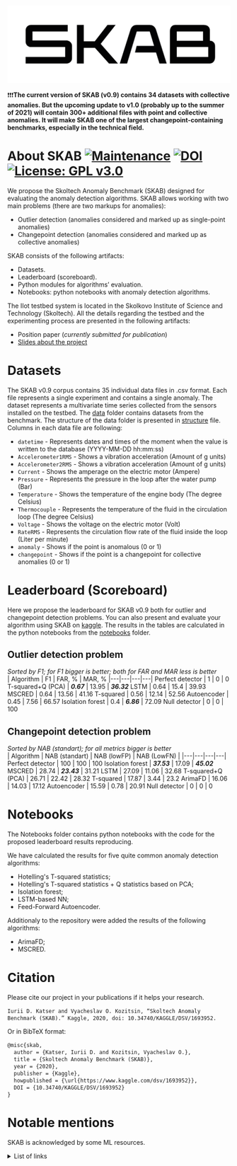 ![skab](skab.png)

❗️❗️❗️**The current version of SKAB (v0.9) contains 34 datasets with collective anomalies. But the upcoming update to v1.0 (probably up to the summer of 2021) will contain 300+ additional files with point and collective anomalies. It will make SKAB one of the largest changepoint-containing benchmarks, especially in the technical field.**

# About SKAB [![Maintenance](https://img.shields.io/badge/Maintained%3F-yes-green.svg)](https://github.com/waico/SKAB/graphs/commit-activity) [![DOI](https://img.shields.io/badge/DOI-10.34740/kaggle/dsv/1693952-blue.svg)](https://doi.org/10.34740/KAGGLE/DSV/1693952) [![License: GPL v3.0](https://img.shields.io/badge/License-GPL%20v3.0-green.svg)](https://www.gnu.org/licenses/gpl-3.0.html)
We propose the Skoltech Anomaly Benchmark (SKAB) designed for evaluating the anomaly detection algorithms. SKAB allows working with two main problems (there are two markups for anomalies):
* Outlier detection (anomalies considered and marked up as single-point anomalies)
* Changepoint detection (anomalies considered and marked up as collective anomalies)

SKAB consists of the following artifacts:
* Datasets.
* Leaderboard (scoreboard).
* Python modules for algorithms’ evaluation.
* Notebooks: python notebooks with anomaly detection algorithms.

The IIot testbed system is located in the Skolkovo Institute of Science and Technology (Skoltech).
All the details regarding the testbed and the experimenting process are presented in the following artifacts:
- Position paper (*currently submitted for publication*)
- [Slides about the project](https://drive.google.com/open?id=1dHUevwPp6ftQCEKnRgB4KMp9oLBMSiDM)

# Datasets
The SKAB v0.9 corpus contains 35 individual data files in .csv format. Each file represents a single experiment and contains a single anomaly. The dataset represents a multivariate time series collected from the sensors installed on the testbed. The [data](data/) folder contains datasets from the benchmark. The structure of the data folder is presented in [structure](./data/README.md) file. Columns in each data file are following:
- `datetime` - Represents dates and times of the moment when the value is written to the database (YYYY-MM-DD hh:mm:ss)
- `Accelerometer1RMS` - Shows a vibration acceleration (Amount of g units)
- `Accelerometer2RMS` - Shows a vibration acceleration (Amount of g units)
- `Current` - Shows the amperage on the electric motor (Ampere)
- `Pressure` - Represents the pressure in the loop after the water pump (Bar)
- `Temperature` - Shows the temperature of the engine body (The degree Celsius)
- `Thermocouple` - Represents the temperature of the fluid in the circulation loop (The degree Celsius)
- `Voltage` - Shows the voltage on the electric motor (Volt)
- `RateRMS` - Represents the circulation flow rate of the fluid inside the loop (Liter per minute)
- `anomaly` - Shows if the point is anomalous (0 or 1)
- `changepoint` - Shows if the point is a changepoint for collective anomalies (0 or 1)

# Leaderboard (Scoreboard)
Here we propose the leaderboard for SKAB v0.9 both for outlier and changepoint detection problems. You can also present and evaluate your algorithm using SKAB on [kaggle](https://www.kaggle.com/yuriykatser/skoltech-anomaly-benchmark-skab).
The results in the tables are calculated in the python notebooks from the [notebooks](notebooks/) folder.

## Outlier detection problem
*Sorted by F1; for F1 bigger is better; both for FAR and MAR less is better*  
| Algorithm | F1 | FAR, % | MAR, %
|---|---|---|---|
Perfect detector | 1 | 0 | 0
T-squared+Q (PCA) | ***0.67*** | 13.95 | ***36.32***
LSTM | 0.64 | 15.4 | 39.93
MSCRED | 0.64 | 13.56 | 41.16
T-squared | 0.56 | 12.14 | 52.56
Autoencoder | 0.45 | 7.56 | 66.57
Isolation forest | 0.4 | ***6.86*** | 72.09
Null detector | 0  | 0 | 100

## Changepoint detection problem
*Sorted by NAB (standart); for all metrics bigger is better*  
| Algorithm | NAB (standart) | NAB (lowFP) | NAB (LowFN) |
|---|---|---|---|
Perfect detector | 100 | 100 | 100 
Isolation forest | ***37.53*** | 17.09 | ***45.02***
MSCRED | 28.74 | ***23.43*** | 31.21
LSTM | 27.09 | 11.06 | 32.68
T-squared+Q (PCA) | 26.71 | 22.42 | 28.32
T-squared | 17.87 | 3.44 | 23.2
ArimaFD | 16.06 | 14.03 | 17.12
Autoencoder | 15.59 | 0.78 | 20.91
Null detector | 0 | 0 | 0

# Notebooks
The Notebooks folder contains python notebooks with the code for the proposed leaderboard results reproducing.

We have calculated the results for five quite common anomaly detection algorithms:
- Hotelling's T-squared statistics;
- Hotelling's T-squared statistics + Q statistics based on PCA;
- Isolation forest;
- LSTM-based NN;
- Feed-Forward Autoencoder.

Additionaly to the repository were added the results of the following algorithms:
- ArimaFD;
- MSCRED.

# Citation
Please cite our project in your publications if it helps your research.
```
Iurii D. Katser and Vyacheslav O. Kozitsin, “Skoltech Anomaly Benchmark (SKAB).” Kaggle, 2020, doi: 10.34740/KAGGLE/DSV/1693952.
```
Or in BibTeX format:
```
@misc{skab,
  author = {Katser, Iurii D. and Kozitsin, Vyacheslav O.},
  title = {Skoltech Anomaly Benchmark (SKAB)},
  year = {2020},
  publisher = {Kaggle},
  howpublished = {\url{https://www.kaggle.com/dsv/1693952}},
  DOI = {10.34740/KAGGLE/DSV/1693952}
}
```

# Notable mentions
SKAB is acknowledged by some ML resources.
<details>
  <summary>List of links</summary>
  
  - [List of datasets for machine-learning research](https://en.wikipedia.org/wiki/List_of_datasets_for_machine-learning_research#Anomaly_data)
  - [awesome-TS-anomaly-detection](https://github.com/rob-med/awesome-TS-anomaly-detection)

</details>

